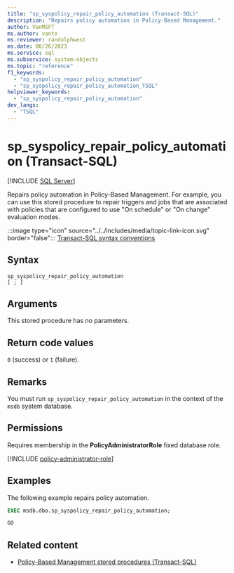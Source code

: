 ```yaml
---
title: "sp_syspolicy_repair_policy_automation (Transact-SQL)"
description: "Repairs policy automation in Policy-Based Management."
author: VanMSFT
ms.author: vanto
ms.reviewer: randolphwest
ms.date: 06/26/2023
ms.service: sql
ms.subservice: system-objects
ms.topic: "reference"
f1_keywords:
  - "sp_syspolicy_repair_policy_automation"
  - "sp_syspolicy_repair_policy_automation_TSQL"
helpviewer_keywords:
  - "sp_syspolicy_repair_policy_automation"
dev_langs:
  - "TSQL"
---
```

# sp_syspolicy_repair_policy_automation (Transact-SQL)

[!INCLUDE [SQL Server](../../includes/applies-to-version/sqlserver.md)]

Repairs policy automation in Policy-Based Management. For example, you can use this stored procedure to repair triggers and jobs that are associated with policies that are configured to use "On schedule" or "On change" evaluation modes.

:::image type="icon" source="../../includes/media/topic-link-icon.svg" border="false"::: [Transact-SQL syntax conventions](../../t-sql/language-elements/transact-sql-syntax-conventions-transact-sql.md)

## Syntax

```syntaxsql
sp_syspolicy_repair_policy_automation
[ ; ]
```

## Arguments

This stored procedure has no parameters.

## Return code values

`0` (success) or `1` (failure).

## Remarks

You must run `sp_syspolicy_repair_policy_automation` in the context of the `msdb` system database.

## Permissions

Requires membership in the **PolicyAdministratorRole** fixed database role.

[!INCLUDE [policy-administrator-role](includes/policy-administrator-role.md)]

## Examples

The following example repairs policy automation.

```sql
EXEC msdb.dbo.sp_syspolicy_repair_policy_automation;

GO
```

## Related content

- [Policy-Based Management stored procedures (Transact-SQL)](policy-based-management-stored-procedures-transact-sql.md)
